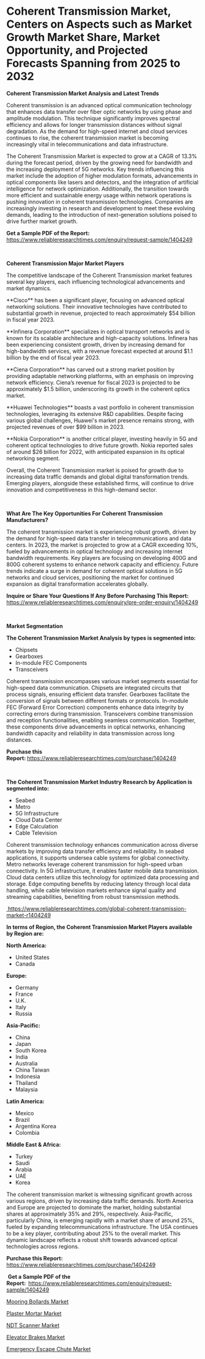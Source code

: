 <p><h1>Coherent Transmission Market, Centers on Aspects such as Market Growth Market Share, Market Opportunity, and Projected Forecasts Spanning from 2025 to 2032</h1></p><p><strong>Coherent Transmission Market Analysis and Latest Trends</strong></p>
<p><p>Coherent transmission is an advanced optical communication technology that enhances data transfer over fiber optic networks by using phase and amplitude modulation. This technique significantly improves spectral efficiency and allows for longer transmission distances without signal degradation. As the demand for high-speed internet and cloud services continues to rise, the coherent transmission market is becoming increasingly vital in telecommunications and data infrastructure.</p><p>The Coherent Transmission Market is expected to grow at a CAGR of 13.3% during the forecast period, driven by the growing need for bandwidth and the increasing deployment of 5G networks. Key trends influencing this market include the adoption of higher modulation formats, advancements in optical components like lasers and detectors, and the integration of artificial intelligence for network optimization. Additionally, the transition towards more efficient and sustainable energy usage within network operations is pushing innovation in coherent transmission technologies. Companies are increasingly investing in research and development to meet these evolving demands, leading to the introduction of next-generation solutions poised to drive further market growth.</p></p>
<p><strong>Get a Sample PDF of the Report:&nbsp;</strong> <a href="https://www.reliableresearchtimes.com/enquiry/request-sample/1404249?utm_campaign=3518&utm_medium=2&utm_source=Github&utm_content=ia&utm_term=28032025&utm_id=coherent-transmission">https://www.reliableresearchtimes.com/enquiry/request-sample/1404249</a></p>
<p>&nbsp;</p>
<p><strong>Coherent Transmission Major Market Players</strong></p>
<p><p>The competitive landscape of the Coherent Transmission market features several key players, each influencing technological advancements and market dynamics. </p><p>**Cisco** has been a significant player, focusing on advanced optical networking solutions. Their innovative technologies have contributed to substantial growth in revenue, projected to reach approximately $54 billion in fiscal year 2023. </p><p>**Infinera Corporation** specializes in optical transport networks and is known for its scalable architecture and high-capacity solutions. Infinera has been experiencing consistent growth, driven by increasing demand for high-bandwidth services, with a revenue forecast expected at around $1.1 billion by the end of fiscal year 2023.</p><p>**Ciena Corporation** has carved out a strong market position by providing adaptable networking platforms, with an emphasis on improving network efficiency. Ciena’s revenue for fiscal 2023 is projected to be approximately $1.5 billion, underscoring its growth in the coherent optics market.</p><p>**Huawei Technologies** boasts a vast portfolio in coherent transmission technologies, leveraging its extensive R&D capabilities. Despite facing various global challenges, Huawei's market presence remains strong, with projected revenues of over $99 billion in 2023.</p><p>**Nokia Corporation** is another critical player, investing heavily in 5G and coherent optical technologies to drive future growth. Nokia reported sales of around $26 billion for 2022, with anticipated expansion in its optical networking segment.</p><p>Overall, the Coherent Transmission market is poised for growth due to increasing data traffic demands and global digital transformation trends. Emerging players, alongside these established firms, will continue to drive innovation and competitiveness in this high-demand sector.</p></p>
<p>&nbsp;</p>
<p><strong>What Are The Key Opportunities For Coherent Transmission Manufacturers?</strong></p>
<p><p>The coherent transmission market is experiencing robust growth, driven by the demand for high-speed data transfer in telecommunications and data centers. In 2023, the market is projected to grow at a CAGR exceeding 10%, fueled by advancements in optical technology and increasing internet bandwidth requirements. Key players are focusing on developing 400G and 800G coherent systems to enhance network capacity and efficiency. Future trends indicate a surge in demand for coherent optical solutions in 5G networks and cloud services, positioning the market for continued expansion as digital transformation accelerates globally.</p></p>
<p><strong>Inquire or Share Your Questions If Any Before Purchasing This Report:</strong> <a href="https://www.reliableresearchtimes.com/enquiry/pre-order-enquiry/1404249?utm_campaign=3518&utm_medium=2&utm_source=Github&utm_content=ia&utm_term=28032025&utm_id=coherent-transmission">https://www.reliableresearchtimes.com/enquiry/pre-order-enquiry/1404249</a></p>
<p>&nbsp;</p>
<p><strong>Market Segmentation</strong></p>
<p><strong>The Coherent Transmission Market Analysis by types is segmented into:</strong></p>
<p><ul><li>Chipsets</li><li>Gearboxes</li><li>In-module FEC Components</li><li>Transceivers</li></ul></p>
<p><p>Coherent transmission encompasses various market segments essential for high-speed data communication. Chipsets are integrated circuits that process signals, ensuring efficient data transfer. Gearboxes facilitate the conversion of signals between different formats or protocols. In-module FEC (Forward Error Correction) components enhance data integrity by correcting errors during transmission. Transceivers combine transmission and reception functionalities, enabling seamless communication. Together, these components drive advancements in optical networks, enhancing bandwidth capacity and reliability in data transmission across long distances.</p></p>
<p><strong>Purchase this Report:&nbsp;</strong><a href="https://www.reliableresearchtimes.com/purchase/1404249?utm_campaign=3518&utm_medium=2&utm_source=Github&utm_content=ia&utm_term=28032025&utm_id=coherent-transmission">https://www.reliableresearchtimes.com/purchase/1404249</a></p>
<p>&nbsp;</p>
<p><strong>The Coherent Transmission Market Industry Research by Application is segmented into:</strong></p>
<p><ul><li>Seabed</li><li>Metro</li><li>5G Infrastructure</li><li>Cloud Data Center</li><li>Edge Calculation</li><li>Cable Television</li></ul></p>
<p><p>Coherent transmission technology enhances communication across diverse markets by improving data transfer efficiency and reliability. In seabed applications, it supports undersea cable systems for global connectivity. Metro networks leverage coherent transmission for high-speed urban connectivity. In 5G infrastructure, it enables faster mobile data transmission. Cloud data centers utilize this technology for optimized data processing and storage. Edge computing benefits by reducing latency through local data handling, while cable television markets enhance signal quality and streaming capabilities, benefiting from robust transmission methods.</p></p>
<p><a href="https://www.reliableresearchtimes.com/global-coherent-transmission-market-r1404249?utm_campaign=3518&utm_medium=2&utm_source=Github&utm_content=ia&utm_term=28032025&utm_id=coherent-transmission">&nbsp;https://www.reliableresearchtimes.com/global-coherent-transmission-market-r1404249</a></p>
<p><strong>In terms of Region, the Coherent Transmission Market Players available by Region are:</strong></p>
<p>
    <p> <strong> North America: </strong>
        <ul>
            <li>United States</li>
            <li>Canada</li>
        </ul>
        </p> 
    <p> <strong> Europe: </strong>
        <ul>
            <li>Germany</li>
            <li>France</li>
            <li>U.K.</li>
            <li>Italy</li>
            <li>Russia</li>
        </ul>
        </p> 
    <p> <strong> Asia-Pacific: </strong>
        <ul>
            <li>China</li>
            <li>Japan</li>
            <li>South Korea</li>
            <li>India</li>
            <li>Australia</li>
            <li>China Taiwan</li>
            <li>Indonesia</li>
            <li>Thailand</li>
            <li>Malaysia</li>
        </ul>
        </p> 
    <p> <strong> Latin America: </strong>
        <ul>
            <li>Mexico</li>
            <li>Brazil</li>
            <li>Argentina Korea</li>
            <li>Colombia</li>
        </ul>
        </p> 
    <p> <strong> Middle East & Africa: </strong>
        <ul>
            <li>Turkey</li>
            <li>Saudi</li>
            <li>Arabia</li>
            <li>UAE</li>
            <li>Korea</li>
        </ul>
    </p>
    </p>
<p><p>The coherent transmission market is witnessing significant growth across various regions, driven by increasing data traffic demands. North America and Europe are projected to dominate the market, holding substantial shares at approximately 35% and 29%, respectively. Asia-Pacific, particularly China, is emerging rapidly with a market share of around 25%, fueled by expanding telecommunications infrastructure. The USA continues to be a key player, contributing about 25% to the overall market. This dynamic landscape reflects a robust shift towards advanced optical technologies across regions.</p></p>
<p><strong>Purchase this Report: </strong><a href="https://www.reliableresearchtimes.com/purchase/1404249?utm_campaign=3518&utm_medium=2&utm_source=Github&utm_content=ia&utm_term=28032025&utm_id=coherent-transmission">https://www.reliableresearchtimes.com/purchase/1404249</a></p>
<p>&nbsp;<strong>Get a Sample PDF of the Report:&nbsp;&nbsp;</strong><a href="https://www.reliableresearchtimes.com/enquiry/request-sample/1404249?utm_campaign=3518&utm_medium=2&utm_source=Github&utm_content=ia&utm_term=28032025&utm_id=coherent-transmission">https://www.reliableresearchtimes.com/enquiry/request-sample/1404249</a></p>
<p><strong></strong></p>
<p><p><a href="https://www.linkedin.com/pulse/mooring-bollards-market-report-in-depth-analysis-63-cagr-projection-oedif?utm_campaign=3518&utm_medium=2&utm_source=Github&utm_content=ia&utm_term=28032025&utm_id=coherent-transmission">Mooring Bollards Market</a></p><p><a href="https://www.linkedin.com/pulse/significant-growth-anticipated-plaster-mortar-market-projected-c9jpf?utm_campaign=3518&utm_medium=2&utm_source=Github&utm_content=ia&utm_term=28032025&utm_id=coherent-transmission">Plaster Mortar Market</a></p><p><a href="https://www.linkedin.com/pulse/ndt-scanner-market-analysis-share-size-value-growing-121-cagr-guuyf?utm_campaign=3518&utm_medium=2&utm_source=Github&utm_content=ia&utm_term=28032025&utm_id=coherent-transmission">NDT Scanner Market</a></p><p><a href="https://www.linkedin.com/pulse/elevator-brakes-market-analysis-future-growth-opportunities-up6yf?utm_campaign=3518&utm_medium=2&utm_source=Github&utm_content=ia&utm_term=28032025&utm_id=coherent-transmission">Elevator Brakes Market</a></p><p><a href="https://www.linkedin.com/pulse/emergency-escape-chute-market-size-growing-cagr-133-forecast-ydarf?utm_campaign=3518&utm_medium=2&utm_source=Github&utm_content=ia&utm_term=28032025&utm_id=coherent-transmission">Emergency Escape Chute Market</a></p></p>